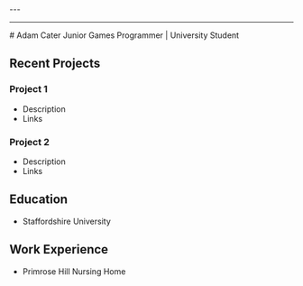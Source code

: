 <br />
---
<hr/>
# Adam Cater
Junior Games Programmer | University Student

## Recent Projects

### Project 1
- Description
- Links


### Project 2
- Description
- Links

## Education
- Staffordshire University

## Work Experience
- Primrose Hill Nursing Home
